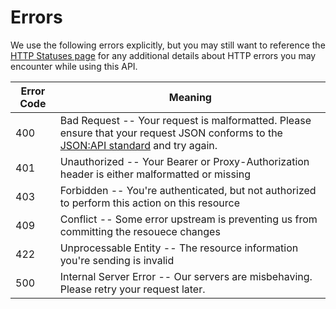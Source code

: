 # Errors

We use the following errors explicitly, but you may still want to reference the
[HTTP Statuses page](https://httpstatuses.com/) for any additional details about HTTP errors you may
encounter while using this API.

Error Code | Meaning
---------- | -------
400 | Bad Request -- Your request is malformatted. Please ensure that your request JSON conforms to the [JSON:API standard](https://jsonapi.org/format/) and try again.
401 | Unauthorized -- Your Bearer or Proxy-Authorization header is either malformatted or missing
403 | Forbidden -- You're authenticated, but not authorized to perform this action on this resource
409 | Conflict -- Some error upstream is preventing us from committing the resouece changes
422 | Unprocessable Entity -- The resource information you're sending is invalid
500 | Internal Server Error -- Our servers are misbehaving. Please retry your request later.
